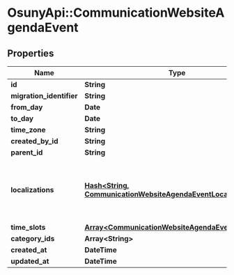 # OsunyApi::CommunicationWebsiteAgendaEvent

## Properties
Name | Type | Description | Notes
------------ | ------------- | ------------- | -------------
**id** | **String** |  | [optional] 
**migration_identifier** | **String** |  | [optional] 
**from_day** | **Date** |  | [optional] 
**to_day** | **Date** |  | [optional] 
**time_zone** | **String** |  | [optional] 
**created_by_id** | **String** |  | [optional] 
**parent_id** | **String** |  | [optional] 
**localizations** | [**Hash&lt;String, CommunicationWebsiteAgendaEventLocalization&gt;**](CommunicationWebsiteAgendaEventLocalization.md) | Localizations of the event. The key is the language&#x27;s ISO 639-1 code. | [optional] 
**time_slots** | [**Array&lt;CommunicationWebsiteAgendaEventTimeSlot&gt;**](CommunicationWebsiteAgendaEventTimeSlot.md) |  | [optional] 
**category_ids** | **Array&lt;String&gt;** |  | [optional] 
**created_at** | **DateTime** |  | [optional] 
**updated_at** | **DateTime** |  | [optional] 

